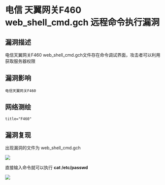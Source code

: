 # 电信 天翼网关F460 web_shell_cmd.gch 远程命令执行漏洞

## 漏洞描述

电信天翼网关F460 web_shell_cmd.gch文件存在命令调试界面，攻击者可以利用获取服务器权限

## 漏洞影响

```
电信天翼网关F460
```

## 网络测绘

```
title="F460"
```

## 漏洞复现

出现漏洞的文件为 web_shell_cmd.gch

![](./images/202202140925583.png)

直接输入命令就可以执行 **cat /etc/passwd**

![](./images/202202140925693.png)